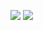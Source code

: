 ![](https://github-readme-stats.vercel.app/api?username=simonskodt&theme=default&hide_border=false&include_all_commits=false&count_private=false)
![](https://github-readme-stats.vercel.app/api/top-langs/?username=simonskodt&theme=default&hide_border=false&include_all_commits=false&count_private=false&layout=compact)
